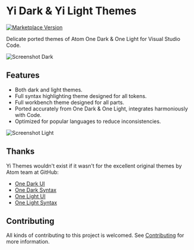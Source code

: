 # Yi Dark & Yi Light Themes

[![Marketplace Version](https://img.shields.io/vscode-marketplace/v/wangweixuan.yithemes.svg)](https://marketplace.visualstudio.com/items?itemName=wangweixuan.yithemes)

Delicate ported themes of Atom One Dark & One Light for Visual Studio Code.

![Screenshot Dark](https://raw.githubusercontent.com/wangweixuan/yithemes/master/graphics/screenshot-dark.png)

## Features

- Both dark and light themes.
- Full syntax highlighting theme designed for all tokens.
- Full workbench theme designed for all parts.
- Ported accurately from One Dark & One Light,
  integrates harmoniously with Code.
- Optimized for popular languages to reduce inconsistencies.

![Screenshot Light](https://raw.githubusercontent.com/wangweixuan/yithemes/master/graphics/screenshot-light.png)

## Thanks

Yi Themes wouldn't exist if it wasn't for the excellent original themes by Atom team at GitHub:

- [One Dark UI](https://github.com/atom/atom/tree/master/packages/one-dark-ui)
- [One Dark Syntax](https://github.com/atom/atom/tree/master/packages/one-dark-syntax)
- [One Light UI](https://github.com/atom/atom/tree/master/packages/one-light-ui)
- [One Light Syntax](https://github.com/atom/atom/tree/master/packages/one-light-syntax)

## Contributing

All kinds of contributing to this project is welcomed. See [Contributing](https://github.com/wangweixuan/yithemes/blob/HEAD/CONTRIBUTING.md) for more information.

